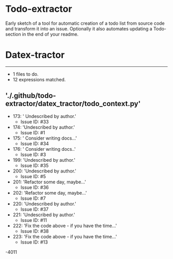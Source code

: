 # Todo-extractor
Early sketch of a tool for automatic creation of a todo list from source code and transform it into an issue. Optionally it also automates updating a Todo-section in the end of your readme.

# Datex-tractor
---
- 1 files to do.
- 12 expressions matched.

## './.github/todo-extractor/datex_tractor/todo_context.py'
- 173: ' Undescribed by author.'
  - Issue ID: #33
- 174: 'Undescribed by author.'
  - Issue ID: #1
- 175: ' Consider writing docs...'
  - Issue ID: #34
- 176: ' Consider writing docs..'
  - Issue ID: #3
- 199: 'Undescribed by author.'
  - Issue ID: #35
- 200: 'Undescribed by author.'
  - Issue ID: #5
- 201: 'Refactor some day, maybe...'
  - Issue ID: #36
- 202: 'Refactor some day, maybe...'
  - Issue ID: #7
- 220: 'Undescribed by author.'
  - Issue ID: #37
- 221: 'Undescribed by author.'
  - Issue ID: #11
- 222: 'Fix the code above - if you have the time...'
  - Issue ID: #38
- 223: 'Fix the code above - if you have the time...'
  - Issue ID: #13

-4011